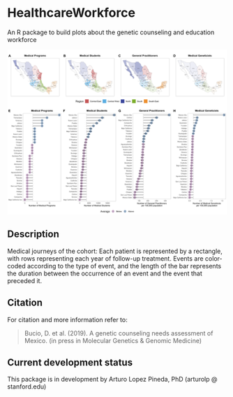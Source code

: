 # HealthcareWorkforce
An R package to build plots about the genetic counseling and education workforce

![GitHub Logo](/figures/workforce-panels.png)

## Description
Medical journeys of the cohort: Each patient is represented by a rectangle, with rows representing each year of follow-up treatment. Events are color-coded according to the type of event, and the length of the bar represents the duration between the occurrence of an event and the event that preceded it.

## Citation
For citation and more information refer to:

>Bucio, D. et al. (2019). A genetic counseling needs assessment of Mexico. (in press in Molecular Genetics & Genomic Medicine)

## Current development status
This package is in development by Arturo Lopez Pineda, PhD (arturolp @ stanford.edu)

